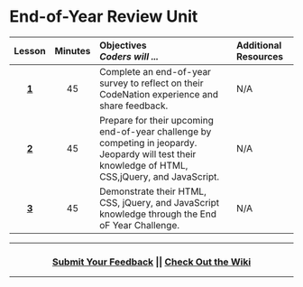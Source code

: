 # End-of-Year Review Unit

|Lesson|Minutes|Objectives <br> *Coders will ...*|Additional Resources|
|:-------:|:-------:|:-------|:-------|
|[**1**]()|45| Complete an end-of-year survey to reflect on their CodeNation experience and share feedback.|N/A|
|[**2**](https://docs.google.com/presentation/d/1E1Cq71FR5_eKvAYoy01eUGCGXrHwrUGKuZO5c8yUO0c/edit#slide=id.g1d0118cf2a_0_406)|45| Prepare for their upcoming end-of-year challenge by competing in jeopardy. Jeopardy will test their knowledge of HTML, CSS,jQuery, and JavaScript.|N/A|
|[**3**]()|45| Demonstrate their HTML, CSS, jQuery, and JavaScript knowledge through the End oF Year Challenge.|N/A|



----
<h3 align="center"><a href="https://docs.google.com/forms/d/e/1FAIpQLSeLpI-m6UKvIxk97F8R1iidFRaYXJ3dfcUuIjx2Pz0WMfO1SA/viewform">Submit Your Feedback</a> || <a href="https://github.com/ScriptEdcurriculum/curriculum18-19/wiki">Check Out the Wiki</a> </h3>

----
